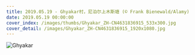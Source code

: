 ```yaml
---
title: 2019.05.19 - Ghyakar村，尼泊尔上木斯塘 (© Frank Bienewald/Alamy)
date: 2019.05.19 00:00:00
cover_index: /images/thumbs/Ghyakar_ZH-CN4631836915_533x300.jpg
cover_detail: /images/Ghyakar_ZH-CN4631836915_1920x1080.jpg
---
```


![Ghyakar](/images/Ghyakar_ZH-CN4631836915_1920x1080.jpg)
